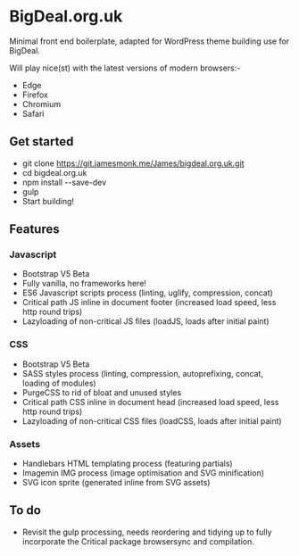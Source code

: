 # BigDeal.org.uk
Minimal front end boilerplate, adapted for WordPress theme building use for BigDeal.

Will play nice(st) with the latest versions of modern browsers:-
* Edge
* Firefox
* Chromium
* Safari

## Get started
* git clone https://git.jamesmonk.me/James/bigdeal.org.uk.git
* cd bigdeal.org.uk
* npm install --save-dev
* gulp
* Start building!

## Features

### Javascript
* Bootstrap V5 Beta
* Fully vanilla, no frameworks here!
* ES6 Javascript scripts process (linting, uglify, compression, concat)
* Critical path JS inline in document footer (increased load speed, less http round trips)
* Lazyloading of non-critical JS files (loadJS, loads after initial paint)

### CSS
* Bootstrap V5 Beta
* SASS styles process (linting, compression, autoprefixing, concat, loading of modules)
* PurgeCSS to rid of bloat and unused styles
* Critical path CSS inline in document head (increased load speed, less http round trips)
* Lazyloading of non-critical CSS files (loadCSS, loads after initial paint)

### Assets
* Handlebars HTML templating process (featuring partials)
* Imagemin IMG process (image optimisation and SVG minification)
* SVG icon sprite (generated inline from SVG assets)

## To do
* Revisit the gulp processing, needs reordering and tidying up to fully incorporate the Critical package browsersync and compilation.
